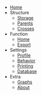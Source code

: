 * [Home](/)
* Structure
  * [Storage](storage.md)
  * [Parents](parents.md)
  * [Crosses](crosses.md)
* Function
  * [Home](home.md)
  * [Export](export.md)
* Settings
  * [Profile](settings/profile.md)
  * [Behavior](settings/behavior.md)
  * [Printing](settings/printing.md)
  * [Database](settings/database.md)
* Extra
  * [Graphs](graphs.md)
  * [About](about.md)
